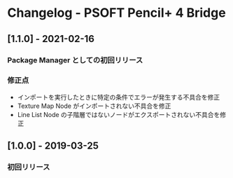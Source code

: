 # Changelog - PSOFT Pencil+ 4 Bridge

## [1.1.0] - 2021-02-16
### Package Manager としての初回リリース

### 修正点
- インポートを実行したときに特定の条件でエラーが発生する不具合を修正
- Texture Map Node がインポートされない不具合を修正
- Line List Node の子階層ではないノードがエクスポートされない不具合を修正

## [1.0.0] - 2019-03-25

### 初回リリース
